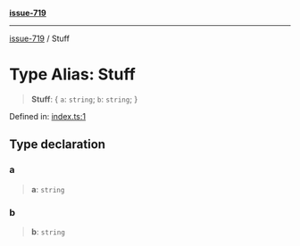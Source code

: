 [**issue-719**](../README.md)

***

[issue-719](../README.md) / Stuff

# Type Alias: Stuff

> **Stuff**: \{ `a`: `string`; `b`: `string`; \}

Defined in: [index.ts:1](https://github.com/typedoc2md/typedoc-plugin-markdown-scratchpad/blob/main/issues/719/src/index.ts#L1)

## Type declaration

### a

> **a**: `string`

### b

> **b**: `string`
